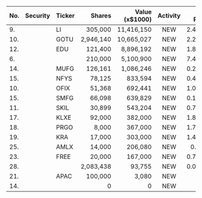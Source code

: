 No. | Security | Ticker | Shares | Value (x$1000) | Activity | % Port
|--- | --- | --- | ---:| ---:|:---:| ---:|
 9.||LI</a>|305,000|11,416,150|NEW|2.43%|<a href=rel="bookmark"></a>
10.||GOTU</a>|2,946,140|10,665,027|NEW|2.27%|<a href=rel="bookmark"></a>
12.||EDU</a>|121,400|8,896,192|NEW|1.89%|<a href=rel="bookmark"></a>
6.|||210,000|5,100,900|NEW|7.44%|rel="bookmark"></a>
14.||MUFG</a>|126,161|1,086,246|NEW|0.23%|<a href=rel="bookmark"></a>
15.||NFYS</a>|78,125|833,594|NEW|0.41%|<a href=rel="bookmark"></a>
10.||OFIX</a>|51,368|692,441|NEW|1.01%|<a href=rel="bookmark"></a>
15.||SMFG</a>|66,098|639,829|NEW|0.13%|<a href=rel="bookmark"></a>
11.||SKIL</a>|30,899|543,204|NEW|0.79%|<a href=rel="bookmark"></a>
17.||KLXE</a>|92,000|382,000|NEW|1.81%|<a href=rel="bookmark"></a>
18.||PRGO</a>|8,000|367,000|NEW|1.74%|<a href=rel="bookmark"></a>
19.||KRA</a>|17,000|303,000|NEW|1.44%|<a href=rel="bookmark"></a>
25.||AMLX</a>|14,000|206,080|NEW|0.1%|<a href=rel="bookmark"></a>
23.||FREE</a>|20,000|167,000|NEW|0.79%|<a href=rel="bookmark"></a>
28.|||2,083,438|93,755|NEW|0.04%|rel="bookmark"></a>
21.||APAC</a>|100,000|3,080|NEW|0%|<a href=rel="bookmark"></a>
14.|||0|0|NEW|0%|rel="bookmark"></a>
